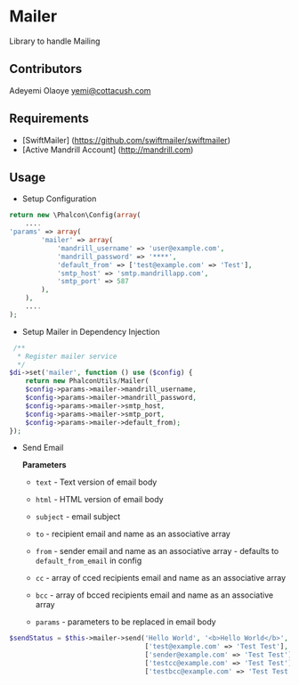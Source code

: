 Mailer 
======
Library to handle Mailing


Contributors
------------
Adeyemi Olaoye <yemi@cottacush.com>


Requirements
------------
* [SwiftMailer] (https://github.com/swiftmailer/swiftmailer)
* [Active Mandrill Account] (http://mandrill.com)



Usage
-----

* Setup Configuration

```php
return new \Phalcon\Config(array(
    ....
'params' => array(
        'mailer' => array(
            'mandrill_username' => 'user@example.com',
            'mandrill_password' => '****',
            'default_from' => ['test@example.com' => 'Test'],
            'smtp_host' => 'smtp.mandrillapp.com',
            'smtp_port' => 587
        ),
    ),
    ....    
);
```

* Setup Mailer in Dependency Injection

```php
 /**
  * Register mailer service
  */
$di->set('mailer', function () use ($config) {
    return new PhalconUtils/Mailer(
    $config->params->mailer->mandrill_username,
    $config->params->mailer->mandrill_password,
    $config->params->mailer->smtp_host,
    $config->params->mailer->smtp_port,
    $config->params->mailer->default_from);
});
```


* Send Email

    **Parameters**
    
    * `text` - Text version of email body
     
    
    * `html` - HTML version of email body
    
     
    * `subject` - email subject
    
    
    * `to` - recipient email and name as an associative array
    
    
    * `from` - sender email and name as an associative array - defaults to `default_from_email` in config
    
    
    * `cc` - array of cced recipients email and name as an associative array
    
    
    * `bcc` - array of bcced recipients email and name as an associative array
    
    
    * `params` - parameters to be replaced in email body
    
    
```php
$sendStatus = $this->mailer->send('Hello World', '<b>Hello World</b>', 'Test Email', 
                                  ['test@example.com' => 'Test Test'],
                                  ['sender@example.com' => 'Test Test'], 
                                  ['testcc@example.com' => 'Test Test'],
                                  ['testbcc@example.com' => 'Test Test'], ['title'=> 'Mr']);
```